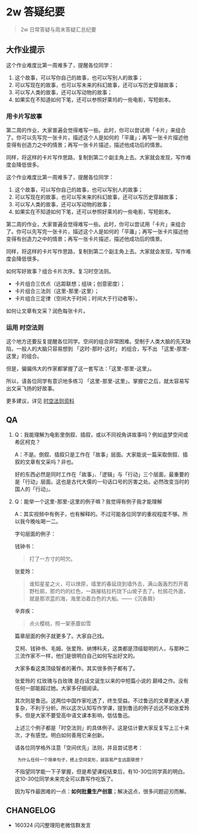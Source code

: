 # 2w 答疑纪要

> 2w 日常答疑与周末答疑汇总纪要

## 大作业提示

这个作业难度比第一周难多了，提醒各位同学：

1. 这个故事，可以写你自己的故事，也可以写别人的故事；
2. 可以写现在的故事，也可以写未来的科幻故事，还可以写历史穿越故事；
3. 可以写人类的故事，还可以写动物的故事；
4. 如果实在不知道如何下笔，还可以参照好莱坞的一些电影，写短剧本。

### 用卡片写故事

第二周的作业，大家普遍会觉得难写一些。此时，你可以尝试用「卡片」来组合了。你可以先写完一张卡片，描述这个人是如何的「平庸」；再写一张卡片描述他变得有创造力之中的情景；再写一张卡片描述，描述他成功后的情景。

同样，将这样的卡片写作思路，复制到第二个副主角上去。大家就会发现，写作难度会降低很多。

这个作业难度比第一周难多了，提醒各位同学：

1. 这个故事，可以写你自己的故事，也可以写别人的故事；
2. 可以写现在的故事，也可以写未来的科幻故事，还可以写历史穿越故事；
3. 可以写人类的故事，还可以写动物的故事；
4. 如果实在不知道如何下笔，还可以参照好莱坞的一些电影，写短剧本。


第二周的作业，大家普遍会觉得难写一些。此时，你可以尝试用「卡片」来组合了。你可以先写完一张卡片，描述这个人是如何的「平庸」；再写一张卡片描述他变得有创造力之中的情景；再写一张卡片描述，描述他成功后的情景。

同样，将这样的卡片写作思路，复制到第二个副主角上去。大家就会发现，写作难度会降低很多。

如何写好故事？组合卡片次序。复习时空法则。

- 卡片组合三优点（远距联想；组块；创意密度）；
- 卡片组合三法则（这里-那里-这里）；
- 卡片组合三定律（空间大于时间；时间大于行动者等）。


如何让文章有文采？润色每张卡片。

### 运用 时空法则

这个地方还要反复提醒各位同学。空间的组合非常困难。受制于人类大脑的先天缺陷，一般人的大脑只容易想到 「这时-那时-这时」 的组合，写不出 「这里-那里-这里」的组合。

但是，偏偏伟大的作家都掌握了这一套写法：「这里-那里-这里」。

所以，请各位同学有意识地多练习 「这里-那里-这里」。掌握它之后，就太容易写出文采飞扬的好故事。

更多建议，详见  [时空法则资料](https://github.com/OpenMindClub/Writer002/blob/master/InfoTime&SpacePrinciple.md)	


## QA

1. Q：我能理解为电影里倒叙、插叙，或以不同视角讲故事吗？例如盗梦空间或希区柯克？

	A：不是。倒叙、插叙只是工作在「故事」层面。大家能说一篇采取倒叙、插叙的文章有文采吗？非也。

	好的东西必然是同时工作在「故事」、「逻辑」与「行动」三个层面，最重要的是「行动」层面。这也是古代大儒的一句话口号的厉害之处。必然改变当时的国人的「行动」。

2. Q：能举一个这里-那里-这里的例子嘛？我觉得有例子我才能理解

	A：其实视频中有例子，也有解释的。不过可能各位同学的重视程度不够。所以我今晚吆喝一二。


	字句层面的例子：

	钱钟书：

	>打了一方寸的呵欠。

	张爱玲：

	>谁知星星之火，可以燎原，墙里的春延烧到墙外去，满山轰轰烈烈开着野杜鹃，那灼灼的红色，一路摧枯拉朽烧下山坡子去了。杜鹃花外面，就是那浓蓝的海，海里泊着白色的大船。——《沉香屑》

	辛弃疾：

	>点火樱桃，照一架荼蘼如雪

	篇章层面的例子就更多了。大家自己找。

	艾柯、钱钟书、毛姆、张爱玲、纳博科夫，这类都是顶级聪明的人，与那种二三流作家不一样，他们是很明白自己如何写出好文的。

	大家多看这类顶级智者的著作。其实很多例子都有了。

	张爱玲的 红玫瑰与白玫瑰 是白话文诞生以来的中短篇小说的 巅峰之作。没有任何一部能超过她。大家多仔细阅读。

	其次则是鲁迅。这两位中国作家吃透了，终生受益。不过鲁迅的文章更迷人更复杂，不利于分析。所以这次认知写作学课，提到鲁迅的例子远远不如张爱玲多。但是大家不要受高中语文课本影响，低估鲁迅。


	上述三个例子都是「时空法则」的具体例子。这是估计要大家反复写上三十来次，才有感觉。明白如何善用它来创新。

	请各位同学格外注意「空间优先」法则，并且尝试思考：

		为什么任何一个简单句子，搭上空间变形，就容易产生远距联想？


	不指望同学能一下子掌握，但是希望课程结束后，有10-30位同学真的明白。这10-30位同学未来完全可以靠写作吃饭了。

	因为写作最困难的一点：**如何批量生产创意**；解决这点，很多问题迎刃而解。



## CHANGELOG

- 160324 闪闪整理阳老微信群发言
